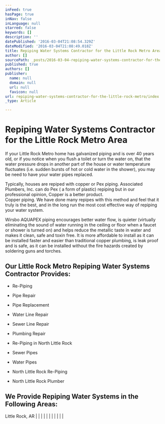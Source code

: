 ```yaml
---
inFeed: true
hasPage: true
inNav: false
inLanguage: null
starred: false
keywords: []
description: ''
datePublished: '2016-03-04T21:08:54.329Z'
dateModified: '2016-03-04T21:08:49.018Z'
title: Repiping Water Systems Contractor for the Little Rock Metro Area
author: []
sourcePath: _posts/2016-03-04-repiping-water-systems-contractor-for-the-little-rock-metro.md
published: true
authors: []
publisher:
  name: null
  domain: null
  url: null
  favicon: null
url: repiping-water-systems-contractor-for-the-little-rock-metro/index.html
_type: Article

---
```

# Repiping Water Systems Contractor for the Little Rock Metro Area

If your Little Rock Metro home has galvanized piping and is over 40 years old, or if you notice when you flush a toilet or turn the water on, that the water pressure drops in another part of the house or water temperature fluctuates (i.e. sudden bursts of hot or cold water in the shower), you may be need to have your water pipes replaced.

Typically, houses are repiped with copper or Pex piping. Associated Plumbers, Inc. can do Pex ( a form of plastic) repiping but in our professional opinion, Copper is a better product.  
Copper piping. We have done many repipes with this method and feel that it truly is the best, and in the long run the most cost effective way of repiping your water system. 

Wirsbo AQUAPEX piping encourages better water flow, is quieter (virtually eliminating the sound of water running in the ceiling or floor when a faucet or shower is turned on) and helps reduce the metallic taste in water and makes it clean, safe and toxin free. It is more affordable to install as it can be installed faster and easier than traditional copper plumbing, is leak proof and is safe, as it can be installed without the fire hazards created by soldering guns and torches.

## Our Little Rock Metro Repiping Water Systems Contractor Provides:

* Re-Piping
* Pipe Repair
* Pipe Replacement

* Water Line Repair
* Sewer Line Repair
* Plumbing Repair
* Re-Piping in North Little Rock

* Sewer Pipes
* Water Pipes
* North Little Rock Re-Piping
* North Little Rock Plumber

## We Provide Repiping Water Systems in the Following Areas:

Little Rock, AR |  |  |  |  |  |  |  |  |  |  |